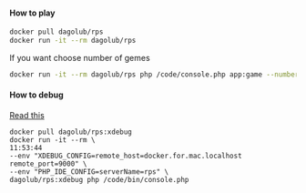 #### How to play
```bash
docker pull dagolub/rps
docker run -it --rm dagolub/rps
```
If you want choose number of gemes
```bash
docker run -it --rm dagolub/rps php /code/console.php app:game --number-games=5
```

#### How to debug
[Read this](https://500.keboola.com/xdebug-for-a-cli-app-in-docker-and-phpstorm-66a939c2c603)
```
docker pull dagolub/rps:xdebug
docker run -it --rm \                                                                                                                                                                                                                                11:53:44
--env "XDEBUG_CONFIG=remote_host=docker.for.mac.localhost remote_port=9000" \
--env "PHP_IDE_CONFIG=serverName=rps" \
dagolub/rps:xdebug php /code/bin/console.php
```